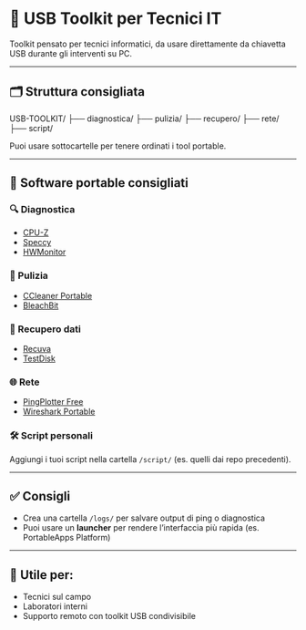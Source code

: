 # 🔧 USB Toolkit per Tecnici IT

Toolkit pensato per tecnici informatici, da usare direttamente da chiavetta USB durante gli interventi su PC.

---

## 🗂️ Struttura consigliata

USB-TOOLKIT/
├── diagnostica/
├── pulizia/
├── recupero/
├── rete/
├── script/


Puoi usare sottocartelle per tenere ordinati i tool portable.

---

## 💾 Software portable consigliati

### 🔍 Diagnostica
- [CPU-Z](https://www.cpuid.com/softwares/cpu-z.html)
- [Speccy](https://www.ccleaner.com/speccy)
- [HWMonitor](https://www.cpuid.com/softwares/hwmonitor.html)

### 🧹 Pulizia
- [CCleaner Portable](https://www.ccleaner.com/ccleaner/builds)
- [BleachBit](https://www.bleachbit.org/)

### 🔁 Recupero dati
- [Recuva](https://www.ccleaner.com/recuva)
- [TestDisk](https://www.cgsecurity.org/)

### 🌐 Rete
- [PingPlotter Free](https://www.pingplotter.com/)
- [Wireshark Portable](https://portableapps.com/apps)

### 🛠️ Script personali
Aggiungi i tuoi script nella cartella `/script/` (es. quelli dai repo precedenti).

---

## ✅ Consigli

- Crea una cartella `/logs/` per salvare output di ping o diagnostica  
- Puoi usare un **launcher** per rendere l’interfaccia più rapida (es. PortableApps Platform)

---

## 🧠 Utile per:

- Tecnici sul campo
- Laboratori interni
- Supporto remoto con toolkit USB condivisibile
